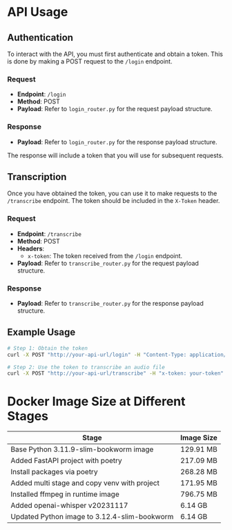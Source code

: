 # API Usage

## Authentication

To interact with the API, you must first authenticate and obtain a token. This is done by making a POST request to the `/login` endpoint.

### Request

- **Endpoint**: `/login`
- **Method**: POST
- **Payload**: Refer to `login_router.py` for the request payload structure.

### Response

- **Payload**: Refer to `login_router.py` for the response payload structure.

The response will include a token that you will use for subsequent requests.

## Transcription

Once you have obtained the token, you can use it to make requests to the `/transcribe` endpoint. The token should be included in the `X-Token` header.

### Request

- **Endpoint**: `/transcribe`
- **Method**: POST
- **Headers**:
  - `x-token`: The token received from the `/login` endpoint.
- **Payload**: Refer to `transcribe_router.py` for the request payload structure.

### Response

- **Payload**: Refer to `transcribe_router.py` for the response payload structure.


## Example Usage
```bash
# Step 1: Obtain the token
curl -X POST "http://your-api-url/login" -H "Content-Type: application/json" -d '{"email": "your-email@example.com"}'

# Step 2: Use the token to transcribe an audio file
curl -X POST "http://your-api-url/transcribe" -H "x-token: your-token" -F "file=@path-to-your-audio-file"
```


# Docker Image Size at Different Stages

| Stage                                         |   Image Size      |
|-----------------------------------------------|-------------------|
| Base Python 3.11.9-slim-bookworm image        |         129.91 MB |
| Added FastAPI project with poetry             |         217.09 MB |
| Install packages via poetry                   |         268.28 MB |
| Added multi stage and copy venv with project  |         171.95 MB |
| Installed ffmpeg in runtime image             |         796.75 MB |
| Added openai-whisper v20231117                |           6.14 GB |
| Updated Python image to 3.12.4-slim-bookworm  |           6.14 GB |